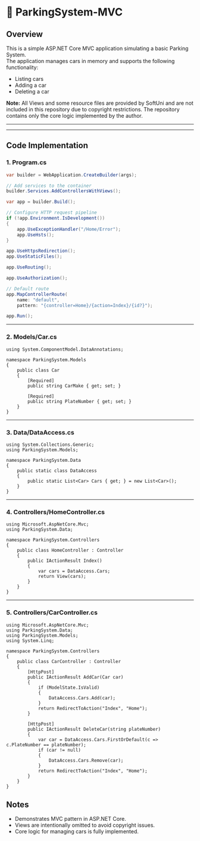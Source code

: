 # 📄 ParkingSystem-MVC

## Overview

This is a simple ASP.NET Core MVC application simulating a basic Parking System.  
The application manages cars in memory and supports the following functionality:

- Listing cars  
- Adding a car  
- Deleting a car  

**Note:** All Views and some resource files are provided by SoftUni and are not included in this repository due to copyright restrictions. The repository contains only the core logic implemented by the author.

---

---

## Code Implementation

### 1. Program.cs
```csharp
var builder = WebApplication.CreateBuilder(args);

// Add services to the container
builder.Services.AddControllersWithViews();

var app = builder.Build();

// Configure HTTP request pipeline
if (!app.Environment.IsDevelopment())
{
    app.UseExceptionHandler("/Home/Error");
    app.UseHsts();
}

app.UseHttpsRedirection();
app.UseStaticFiles();

app.UseRouting();

app.UseAuthorization();

// Default route
app.MapControllerRoute(
    name: "default",
    pattern: "{controller=Home}/{action=Index}/{id?}");

app.Run();
```

---

### 2. Models/Car.cs
```
using System.ComponentModel.DataAnnotations;

namespace ParkingSystem.Models
{
    public class Car
    {
        [Required]
        public string CarMake { get; set; }

        [Required]
        public string PlateNumber { get; set; }
    }
}
```

---

### 3. Data/DataAccess.cs
```
using System.Collections.Generic;
using ParkingSystem.Models;

namespace ParkingSystem.Data
{
    public static class DataAccess
    {
        public static List<Car> Cars { get; } = new List<Car>();
    }
}
```

---

### 4. Controllers/HomeController.cs
```
using Microsoft.AspNetCore.Mvc;
using ParkingSystem.Data;

namespace ParkingSystem.Controllers
{
    public class HomeController : Controller
    {
        public IActionResult Index()
        {
            var cars = DataAccess.Cars;
            return View(cars);
        }
    }
}
```

---

### 5. Controllers/CarController.cs
```
using Microsoft.AspNetCore.Mvc;
using ParkingSystem.Data;
using ParkingSystem.Models;
using System.Linq;

namespace ParkingSystem.Controllers
{
    public class CarController : Controller
    {
        [HttpPost]
        public IActionResult AddCar(Car car)
        {
            if (ModelState.IsValid)
            {
                DataAccess.Cars.Add(car);
            }
            return RedirectToAction("Index", "Home");
        }

        [HttpPost]
        public IActionResult DeleteCar(string plateNumber)
        {
            var car = DataAccess.Cars.FirstOrDefault(c => c.PlateNumber == plateNumber);
            if (car != null)
            {
                DataAccess.Cars.Remove(car);
            }
            return RedirectToAction("Index", "Home");
        }
    }
}
```
## Notes

- Demonstrates MVC pattern in ASP.NET Core.  
- Views are intentionally omitted to avoid copyright issues.  
- Core logic for managing cars is fully implemented.
